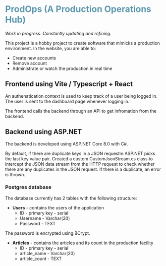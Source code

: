 # <span style="color:#5F99AE">ProdOps (A Production Operations Hub)</span>

*Work in progress. Constantly updating and refining.*

This project is a hobby project to create software that mimicks a production environment. In the website, you are able to:

- Create new accounts
- Remove account
- Administrate or watch the production in real time

## Frontend using Vite / Typescript + React

An authenatication context is used to keep track of a user being logged in. The user is sent to the dashboard page whenever logging in.

The frontend calls the backend through an API to get infromation from the backend.

## Backend using ASP.NET

The backend is developed using ASP.NET Core 8.0 with C#.

By default, if there are duplicate keys in a JSON requestm ASP.NET picks the last key value pair. Created a custom CustomJsonStream.cs class to intercept the JSON data stream from the HTTP request to check whether there are any duplicates in the JSON request. If there is a duplicate, an error is thrown.

### Postgres database
The database currently has 2 tables with the following structure:

- **Users** - contains the users of the application
    - ID - primary key - serial
    - Username - Varchar(20)
    - Password - TEXT

The password is encrypted using BCrypt.

- **Articles** - contains the articles and its count in the production facility
    - ID - primary key - serial
    - article_name - Varchar(20)
    - article_count - TEXT
